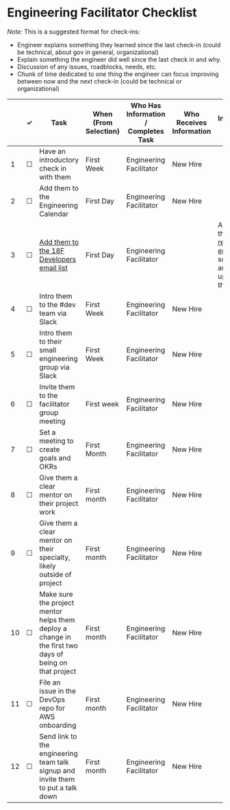 Engineering Facilitator Checklist
================================

*Note:* This is a suggested format for check-ins:


- Engineer explains something they learned since the last check-in (could be technical, about gov in general, organizational)
- Explain something the engineer did well since the last check in and why.
- Discussion of any issues, roadblocks, needs, etc.
- Chunk of time dedicated to one thing the engineer can focus improving between now and the next check-in (could be technical or organizational)




<table>
  <thead> 
    <tr> 
      <th scope="col"></th> 
      <th scope="col">&#10003;</th>
      <th scope="col">Task</th>
      <th scope="col">When (From Selection)</th>
      <th scope="col">Who Has Information / Completes Task</th>
      <th scope="col">Who Receives Information</th>
      <th scope="col">Where Information Lives / Notes</th>
    </tr>
  </thead>
  <tr>
    <td scope="row">1</td> 
    <td>&#9744;</td>
    <td>Have an introductory check in with them</td>
    <td>First Week</td>
    <td>Engineering Facilitator</td>
    <td>New Hire</td>
    <td></td>
  </tr>
  <tr>
    <td scope="row">2</td> 
    <td>&#9744;</td>
    <td>Add them to the Engineering Calendar</td>
    <td>First Day</td>
    <td>Engineering Facilitator</td>
    <td>New Hire</td>
    <td></td>
  </tr>
  <tr>
    <td scope="row">3</td> 
    <td>&#9744;</td>
    <td><a href="https://groups.google.com/a/gsa.gov/forum/#!managemembers/18fdev/add">Add them to the 18F Developers email list</a></td>
    <td>First Day</td>
    <td>Engineering Facilitator</td>
    <td></td>
    <td>Also look through the <a href="https://groups.google.com/a/gsa.gov/forum/#!forum/18fdev">recent emails</a> to see if there are any updates they need.</td>
  </tr>
  <tr>
    <td scope="row">4</td> 
    <td>&#9744;</td>
    <td>Intro them to the #dev team via Slack</td>
    <td>First Week</td>
    <td> Engineering Facilitator</td>
    <td> New Hire</td>
    <td></td>
  </tr>
  <tr>
    <td scope="row">5</td> 
    <td>&#9744;</td>
    <td>Intro them to their small engineering group via Slack</td>
    <td>First Week</td>
    <td> Engineering Facilitator</td>
    <td> New Hire</td>
    <td></td>
  </tr>
  <tr>
    <td scope="row">6</td> 
    <td>&#9744;</td>
    <td>Invite them to the facilitator group meeting</td>
    <td>First week</td>
    <td>Engineering Facilitator</td>
    <td>New Hire</td>
    <td></td>
  </tr>
   <tr>
    <td scope="row">7</td> 
    <td>&#9744;</td>
    <td>Set a meeting to create goals and OKRs</td>
    <td>First Month</td>
    <td>Engineering Facilitator</td>
    <td> New Hire</td>
    <td></td>
  <tr>
    <td scope="row">8</td> 
    <td>&#9744;</td>
    <td>Give them a clear mentor on their project work </td>
    <td>First month</td>
    <td>Engineering Facilitator</td>
    <td> New Hire</td>
    <td></td>
  </tr>
  <tr>
    <td scope="row">9</td> 
    <td>&#9744;</td>
    <td>Give them a clear mentor on their specialty, likely outside of project  </td>
    <td>First month</td>
    <td>Engineering Facilitator</td>
    <td> New Hire</td>
    <td></td>
  </tr>
   <tr>
    <td scope="row">10</td> 
    <td>&#9744;</td>
    <td>Make sure the project mentor helps them deploy a change in the first two days of being on that project  </td>
    <td>First month</td>
    <td>Engineering Facilitator</td>
    <td> New Hire</td>
    <td></td>
  </tr>
    <tr>
    <td scope="row">11</td> 
    <td>&#9744;</td>
    <td>File an issue in the DevOps repo for AWS onboarding</td>
    <td>First month</td>
    <td>Engineering Facilitator</td>
    <td> New Hire</td>
    <td></td>
  </tr>
    <tr>
    <td scope="row">12</td> 
    <td>&#9744;</td>
    <td>Send link to the engineering team talk signup and invite them to put a talk down </td>
    <td>First month</td>
    <td>Engineering Facilitator</td>
    <td> New Hire</td>
    <td></td>
  </tr>
    
 </table>
